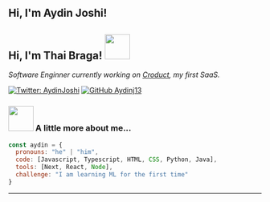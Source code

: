 <h2> Hi, I'm Aydin Joshi!</h2>
<h2> Hi, I'm Thai Braga! <img src="https://media.giphy.com/media/mGcNjsfWAjY5AEZNw6/giphy.gif" width="50"></h2>
<p><em>Software Enginner currently working on <a href="https://croduct.framer.website">Croduct</a>, my first SaaS.</em></p>

[![Twitter: AydinJoshi](https://img.shields.io/twitter/follow/AydinJoshi?style=social)](https://twitter.com/AydinJoshi)
[![GitHub Aydinj13](https://img.shields.io/github/followers/aydinj13?label=follow&style=social)](https://github.com/Aydinj13)



### <img src="https://media.giphy.com/media/VgCDAzcKvsR6OM0uWg/giphy.gif" width="50"> A little more about me...  

```javascript
const aydin = {
  pronouns: "he" | "him",
  code: [Javascript, Typescript, HTML, CSS, Python, Java],
  tools: [Next, React, Node],
  challenge: "I am learning ML for the first time"
}
```

---
